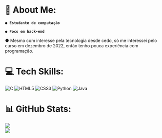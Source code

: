 # 👀 About Me:
**`● Estudante de computação`**

**`● Foco em back-end`**

● Mesmo com interesse pela tecnologia desde cedo, só me interessei pelo curso em dezembro de 2022, então tenho pouca experiência com programação.


# 💻 Tech Skills:
![C](https://img.shields.io/badge/c-%2300599C.svg?style=flat-square&logo=c&logoColor=white) ![HTML5](https://img.shields.io/badge/html5-%23E34F26.svg?style=flat-square&logo=html5&logoColor=white) ![CSS3](https://img.shields.io/badge/css3-%231572B6.svg?style=flat-square&logo=css3&logoColor=white) ![Python](https://img.shields.io/badge/python-3670A0?style=flat-square&logo=python&logoColor=ffdd54) ![Java](https://www.google.com/url?sa=i&url=https%3A%2F%2Ficon-icons.com%2Ficon%2Fjava-original-wordmark-logo%2F146459&psig=AOvVaw3I2KEmVVOydPGpc-phPsM4&ust=1696510555603000&source=images&cd=vfe&ved=0CBEQjRxqFwoTCMDy2Ly43IEDFQAAAAAdAAAAABAE)
# 📊 GitHub Stats:
![](https://github-readme-stats.vercel.app/api?username=rafaell-mns&theme=dark&hide_border=false&include_all_commits=false&count_private=false)<br/>
![](https://github-readme-stats.vercel.app/api/top-langs/?username=rafaell-mns&theme=dark&hide_border=false&include_all_commits=false&count_private=false&layout=compact)

<!-- Proudly created with GPRM ( https://gprm.itsvg.in ) -->

